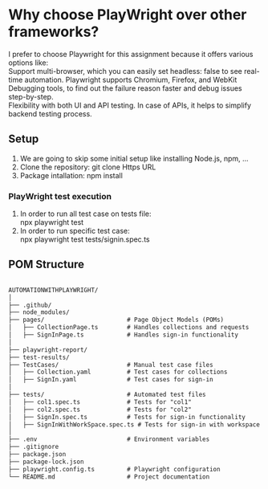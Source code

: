 # Why choose PlayWright over other frameworks?
I prefer to choose Playwright for this assignment because it offers various options like:<br>
Support multi-browser,  which you can easily set headless: false to see real-time automation. Playwright supports Chromium, Firefox, and WebKit<br>
Debugging tools, to find out the failure reason faster and debug issues step-by-step.<br>
Flexibility with both UI and API testing. In case of APIs, it helps to simplify backend testing process.<br>

## Setup
1. We are going to skip some initial setup like installing Node.js, npm, ...
2. Clone the repository: git clone Https URL
3. Package intallation: npm install

### PlayWright test execution 
1. In order to run all test case on tests file:<br>
    npx playwright test
2. In order to run specific test case:<br>
    npx playwright test tests/signin.spec.ts


## POM Structure
```markdown

AUTOMATIONWITHPLAYWRIGHT/
│
├── .github/                     
├── node_modules/                
├── pages/                       # Page Object Models (POMs)
│   ├── CollectionPage.ts        # Handles collections and requests
│   ├── SignInPage.ts            # Handles sign-in functionality
│
├── playwright-report/           
├── test-results/                
├── TestCases/                   # Manual test case files
│   ├── Collection.yaml          # Test cases for collections
│   ├── SignIn.yaml              # Test cases for sign-in
│
├── tests/                       # Automated test files
│   ├── col1.spec.ts             # Tests for "col1"
│   ├── col2.spec.ts             # Tests for "col2"
│   ├── SignIn.spec.ts           # Tests for sign-in functionality
│   ├── SignInWithWorkSpace.spec.ts # Tests for sign-in with workspace selection
│
├── .env                         # Environment variables
├── .gitignore                  
├── package.json               
├── package-lock.json          
├── playwright.config.ts         # Playwright configuration
└── README.md                    # Project documentation


